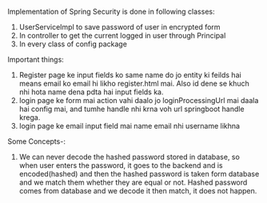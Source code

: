Implementation of Spring Security is done in following classes:
1) UserServiceImpl to save password of user in encrypted form
2) In controller to get the current logged in user through Principal
3) In every class of config package

Important things:
1) Register page ke input fields ko same name do jo entity ki feilds hai means email ko email hi likho register.html mai. Also id dene se khuch nhi hota name dena pdta hai input fields ka.
2) login page ke form mai action vahi daalo jo loginProcessingUrl mai daala hai config mai, and tumhe handle nhi krna voh url springboot handle krega.
3) login page ke email input field mai name email nhi username likhna

Some Concepts-:
1) We can never decode the hashed password stored in database, so when user enters the password, it goes to the backend and is encoded(hashed) and then the hashed password is taken form database and we match them 
   whether they are equal or not. Hashed password comes from database and we decode it then match, it does not happen.
   
